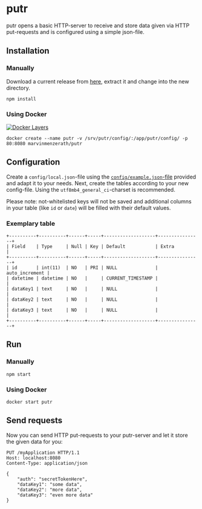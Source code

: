 # putr
putr opens a basic HTTP-server to receive and store data given via HTTP put-requests and is configured using a simple json-file.

## Installation

### Manually
Download a current release from [here](https://github.com/MarvinMenzerath/putr/releases), extract it and change into the new directory.
```
npm install
```

### Using Docker
[![Docker Layers](https://images.microbadger.com/badges/image/marvinmenzerath/putr.svg)](http://microbadger.com/images/marvinmenzerath/putr)
```
docker create --name putr -v /srv/putr/config/:/app/putr/config/ -p 80:8080 marvinmenzerath/putr
```

## Configuration
Create a `config/local.json`-file using the [`config/example.json`-file](config/example.json) provided and adapt it to your needs.
Next, create the tables according to your new config-file. Using the `utf8mb4_general_ci`-charset is recommended.

Please note: not-whitelisted keys will not be saved and additional columns in your table (like `id` or `date`) will be filled with their default values.

### Exemplary table
```
+----------+----------+------+-----+-------------------+----------------+
| Field    | Type     | Null | Key | Default           | Extra          |
+----------+----------+------+-----+-------------------+----------------+
| id       | int(11)  | NO   | PRI | NULL              | auto_increment |
| datetime | datetime | NO   |     | CURRENT_TIMESTAMP |                |
| dataKey1 | text     | NO   |     | NULL              |                |
| dataKey2 | text     | NO   |     | NULL              |                |
| dataKey3 | text     | NO   |     | NULL              |                |
+----------+----------+------+-----+-------------------+----------------+
```

## Run

### Manually
```
npm start
```

### Using Docker
```
docker start putr
```

## Send requests
Now you can send HTTP put-requests to your putr-server and let it store the given data for you:
```
PUT /myApplication HTTP/1.1
Host: localhost:8080
Content-Type: application/json

{
	"auth": "secretTokenHere",
	"dataKey1": "some data",
	"dataKey2": "more data",
	"dataKey3": "even more data"
}
```
